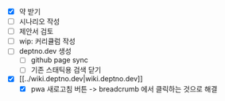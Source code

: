 - [X] 약 받기
- [ ] 시나리오 작성
- [ ] 제안서 검토
- [ ] wip: 커리큘럼 작성
- [ ] deptno.dev 생성
  - [ ] github page sync
  - [ ] 기존 스태틱용 검색 닫기
- [X] [[../wiki.deptno.dev|wiki.deptno.dev]]
  - [X] pwa 새로고침 버튼 -> breadcrumb 에서 클릭하는 것으로 해결
